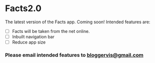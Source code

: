 # Facts2.0
The latest version of the Facts app.
Coming soon!
Intended features are:
- [ ] Facts will be taken from the net online.
- [ ] Inbuilt navigation bar
- [ ] Reduce app size
### Please email intended features to bloggervis@gmail.com
